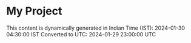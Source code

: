 # My Project

This content is dynamically generated in Indian Time (IST): 2024-01-30 04:30:00 IST
Converted to UTC: 2024-01-29 23:00:00 UTC
